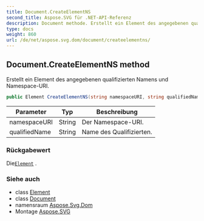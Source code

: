 ```yaml
---
title: Document.CreateElementNS
second_title: Aspose.SVG für .NET-API-Referenz
description: Document methode. Erstellt ein Element des angegebenen qualifizierten Namens und NamespaceURI.
type: docs
weight: 860
url: /de/net/aspose.svg.dom/document/createelementns/
---
```

## Document.CreateElementNS method

Erstellt ein Element des angegebenen qualifizierten Namens und Namespace-URI.

```csharp
public Element CreateElementNS(string namespaceURI, string qualifiedName)
```

| Parameter | Typ | Beschreibung |
| --- | --- | --- |
| namespaceURI | String | Der Namespace-URI. |
| qualifiedName | String | Name des Qualifizierten. |

### Rückgabewert

Die[`Element`](../../element/) .

### Siehe auch

* class [Element](../../element/)
* class [Document](../)
* namensraum [Aspose.Svg.Dom](../../document/)
* Montage [Aspose.SVG](../../../)


